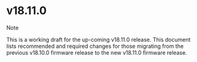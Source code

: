 # v18.11.0

> [!NOTE]
> This is a working draft for the up-coming v18.11.0 release.
This document lists recommended and required changes for those migrating from the previous v18.10.0 firmware release to the new v18.11.0 firmware release.
